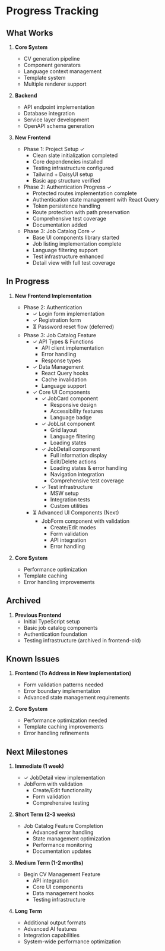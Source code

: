 # Progress Tracking

## What Works

1. **Core System**
   - CV generation pipeline
   - Component generators
   - Language context management
   - Template system
   - Multiple renderer support

2. **Backend**
   - API endpoint implementation
   - Database integration
   - Service layer development
   - OpenAPI schema generation

3. **New Frontend**
   - Phase 1: Project Setup ✓
     - Clean slate initialization completed
     - Core dependencies installed
     - Testing infrastructure configured
     - Tailwind + DaisyUI setup
     - Basic app structure verified
   - Phase 2: Authentication Progress ✓
     - Protected routes implementation complete
     - Authentication state management with React Query
     - Token persistence handling
     - Route protection with path preservation
     - Comprehensive test coverage
     - Documentation added
   - Phase 3: Job Catalog Core ✓
     - Base UI components library started
     - Job listing implementation complete
     - Language filtering support
     - Test infrastructure enhanced
     - Detail view with full test coverage

## In Progress

1. **New Frontend Implementation**
   - Phase 2: Authentication
     - ✓ Login form implementation
     - ✓ Registration form
     - ⏳ Password reset flow (deferred)
   - Phase 3: Job Catalog Feature
     - ✓ API Types & Functions
       - API client implementation
       - Error handling
       - Response types
     - ✓ Data Management
       - React Query hooks
       - Cache invalidation
       - Language support
     - ✓ Core UI Components
       - ✓ JobCard component
         - Responsive design
         - Accessibility features
         - Language badge
       - ✓ JobList component
         - Grid layout
         - Language filtering
         - Loading states
       - ✓ JobDetail component
         - Full information display
         - Edit/Delete actions
         - Loading states & error handling
         - Navigation integration
         - Comprehensive test coverage
       - ✓ Test infrastructure
         - MSW setup
         - Integration tests
         - Custom utilities
     - ⏳ Advanced UI Components (Next)
       - JobForm component with validation
         - Create/Edit modes
         - Form validation
         - API integration
         - Error handling

2. **Core System**
   - Performance optimization
   - Template caching
   - Error handling improvements

## Archived

1. **Previous Frontend**
   - Initial TypeScript setup
   - Basic job catalog components
   - Authentication foundation
   - Testing infrastructure (archived in frontend-old)

## Known Issues

1. **Frontend (To Address in New Implementation)**
   - Form validation patterns needed
   - Error boundary implementation
   - Advanced state management requirements

2. **Core System**
   - Performance optimization needed
   - Template caching improvements
   - Error handling refinements

## Next Milestones

1. **Immediate (1 week)**
   - ✓ JobDetail view implementation
   - JobForm with validation
     - Create/Edit functionality
     - Form validation
     - Comprehensive testing

2. **Short Term (2-3 weeks)**
   - Job Catalog Feature Completion
     - Advanced error handling
     - State management optimization
     - Performance monitoring
     - Documentation updates

3. **Medium Term (1-2 months)**
   - Begin CV Management Feature
     - API integration
     - Core UI components
     - Data management hooks
     - Testing infrastructure

4. **Long Term**
   - Additional output formats
   - Advanced AI features
   - Integration capabilities
   - System-wide performance optimization
